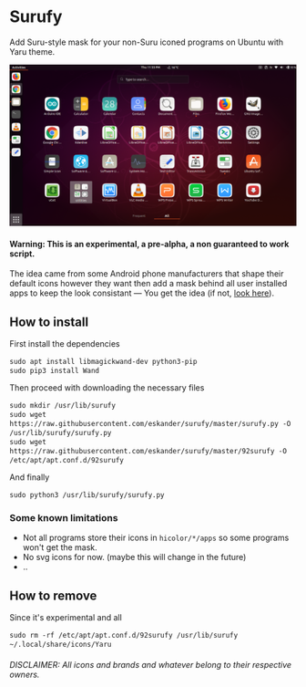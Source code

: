 # Surufy
Add Suru-style mask for your non-Suru iconed programs on Ubuntu with Yaru theme.

![screenshot][1]

#### Warning: This is an experimental, a pre-alpha, a non guaranteed to work script.

The idea came from some Android phone manufacturers that shape their default icons however they want then add a mask behind all user installed apps to keep the look consistant ― You get the idea (if not, [look here][2]).

## How to install
First install the dependencies
```
sudo apt install libmagickwand-dev python3-pip
sudo pip3 install Wand
```
Then proceed with downloading the necessary files
```
sudo mkdir /usr/lib/surufy
sudo wget https://raw.githubusercontent.com/eskander/surufy/master/surufy.py -O /usr/lib/surufy/surufy.py
sudo wget https://raw.githubusercontent.com/eskander/surufy/master/92surufy -O /etc/apt/apt.conf.d/92surufy
```
And finally
```
sudo python3 /usr/lib/surufy/surufy.py
```

### Some known limitations
  * Not all programs store their icons in `hicolor/*/apps` so some programs won't get the mask.
  * No svg icons for now. (maybe this will change in the future)
  * ..

## How to remove
Since it's experimental and all
```
sudo rm -rf /etc/apt/apt.conf.d/92surufy /usr/lib/surufy ~/.local/share/icons/Yaru
```

###### DISCLAIMER: All icons and brands and whatever belong to their respective owners.

  [1]: https://github.com/eskander/surufy/raw/master/screenshot.png
  [2]: https://www.xda-developers.com/files/2018/09/Screenshot_20180925-000901_Samsung-Experience-Home-498x1024.jpg
  
